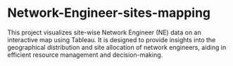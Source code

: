 # Network-Engineer-sites-mapping
This project visualizes site-wise Network Engineer (NE) data on an interactive map using Tableau. It is designed to provide insights into the geographical distribution and site allocation of network engineers, aiding in efficient resource management and decision-making.
